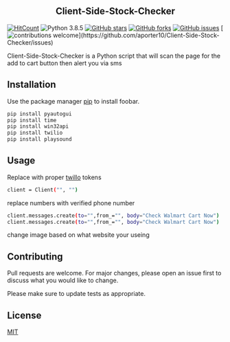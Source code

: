 <h2 align = 'center'>Client-Side-Stock-Checker</h2>

[![HitCount](http://hits.dwyl.com/sujaysathya/bunk_bot.svg?style=flat)](http://hits.dwyl.com/sujaysathya/bunk_bot)
![Python 3.8.5](https://img.shields.io/badge/Python-3.8.5-blue?style=flat&logo=python)
[![GitHub stars](https://img.shields.io/github/stars/aporter10/Client-Side-Stock-Checker?color=green)](https://github.com/aporter10/Client-Side-Stock-Checker/stargazers)
[![GitHub forks](https://img.shields.io/github/forks/aporter10/Client-Side-Stock-Checker?color=green)](https://github.com/aporter10/Client-Side-Stock-Checker/network)
[![GitHub issues](https://img.shields.io/github/issues/aporter10/Client-Side-Stock-Checker)](https://github.com/aporter10/Client-Side-Stock-Checker/issues)
[![contributions welcome](https://img.shields.io/badge/contributions-welcome-brightgreen.svg?)](https://github.com/aporter10/Client-Side-Stock-Checker/issues)


Client-Side-Stock-Checker is a Python script that will scan the page for the add to cart button then alert you via sms

## Installation

Use the package manager [pip](https://pip.pypa.io/en/stable/) to install foobar.

```bash
pip install pyautogui
pip install time
pip install win32api
pip install twilio
pip install playsound
```
## Usage
Replace with proper [twillo](https://www.twilio.com/) tokens
```bash
client = Client("", "")
```
replace numbers with verified phone number
```bash
client.messages.create(to="",from_="", body="Check Walmart Cart Now")
client.messages.create(to="",from_="", body="Check Walmart Cart Now")
```
change image based on what website your useing 

## Contributing
Pull requests are welcome. For major changes, please open an issue first to discuss what you would like to change.

Please make sure to update tests as appropriate.

## License
[MIT](https://choosealicense.com/licenses/mit/)
